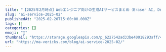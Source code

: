 ```yaml
---
title: "【2025年2月時点】Webエンジニア向けの生成AIサービスまとめ（Eraser AI, Devin, Onlookなど）"
slug: "ai-service-2025-02"
publishedAt: "2025-02-20T15:00:00.000Z"
tags: []
categories: []
emoji: "🐺"
thumbnail: "https://storage.googleapis.com/p_6227542ad33be40018293aff/42529d89-0c95-440a-a8ca-ff84ed9d7dd6/ai.png"
url: "https://ma-vericks.com/blog/ai-service-2025-02/"
---
```


